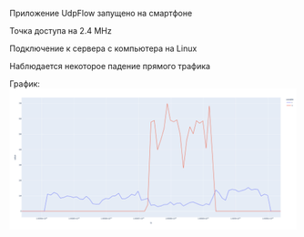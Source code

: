 Приложение UdpFlow запущено на смартфоне

Точка доступа на 2.4 MHz

Подключение к сервера с компьютера на Linux

Наблюдается некоторое падение прямого трафика

График:
![newplot](newplot.png)

